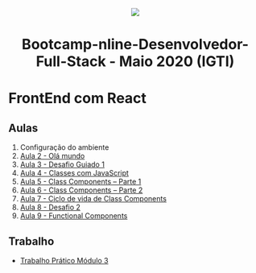 <p align="center">
  <img src="/assets/bootcamp_fullstack.png">
</p>
<h1 align="center">Bootcamp-nline-Desenvolvedor-Full-Stack - Maio 2020 (IGTI)</h1>

# FrontEnd com React

## Aulas
1. Configuração do ambiente
2. [Aula 2 - Olá mundo](Aula2)
3. [Aula 3 - Desafio Guiado 1](Aula3)
4. [Aula 4 - Classes com JavaScript](Aula4)
5. [Aula 5 - Class Components – Parte 1](Aula5)
6. [Aula 6 - Class Components – Parte 2](Aula6)
7. [Aula 7 - Ciclo de vida de Class Components](Aula7)
8. [Aula 8 - Desafio 2](Aula8)
9. [Aula 9 - Functional Components](Aula9)

## Trabalho
- [Trabalho Prático Módulo 3](Trabalho3)